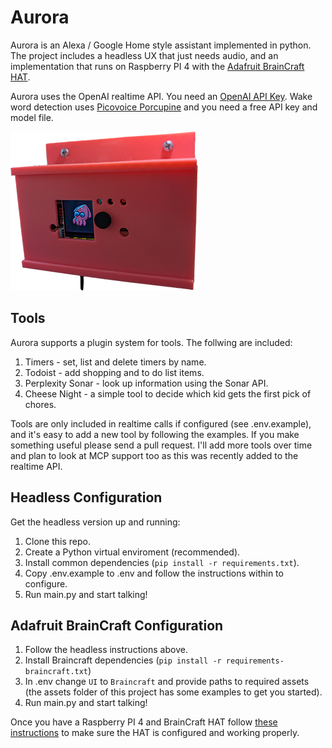# Aurora

Aurora is an Alexa / Google Home style assistant implemented in python. The project includes a headless UX
that just needs audio, and an implementation that runs on Raspberry PI 4 with the [Adafruit BrainCraft HAT](https://learn.adafruit.com/adafruit-braincraft-hat-easy-machine-learning-for-raspberry-pi).

Aurora uses the OpenAI realtime API. You need an [OpenAI API Key](https://platform.openai.com/). Wake word detection
uses [Picovoice Porcupine](https://picovoice.ai/platform/porcupine/) and you need a free API key and model file.

![Aurora](/assets/aurora.png)

## Tools

Aurora supports a plugin system for tools. The follwing are included:

1. Timers - set, list and delete timers by name. 
2. Todoist - add shopping and to do list items. 
3. Perplexity Sonar - look up information using the Sonar API.
4. Cheese Night - a simple tool to decide which kid gets the first pick of chores. 

Tools are only included in realtime calls if configured (see .env.example), and it's easy to add a new tool by following the examples. If you make something useful please send a pull request. I'll add more tools over time and plan to look at MCP support too as this was recently added to the realtime API.  

## Headless Configuration

Get the headless version up and running:

1. Clone this repo.
2. Create a Python virtual enviroment (recommended).
3. Install common dependencies (`pip install -r requirements.txt`).
4. Copy .env.example to .env and follow the instructions within to configure. 
5. Run main.py and start talking!

## Adafruit BrainCraft Configuration

1. Follow the headless instructions above.
2. Install Braincraft dependencies (`pip install -r requirements-braincraft.txt`)
3. In .env change `UI` to `Braincraft` and provide paths to required assets (the assets folder of this
project has some examples to get you started). 
4. Run main.py and start talking! 

Once you have a Raspberry PI 4 and BrainCraft HAT follow [these instructions](https://learn.adafruit.com/adafruit-braincraft-hat-easy-machine-learning-for-raspberry-pi/raspberry-pi-setup) to make sure the HAT 
is configured and working properly. 


